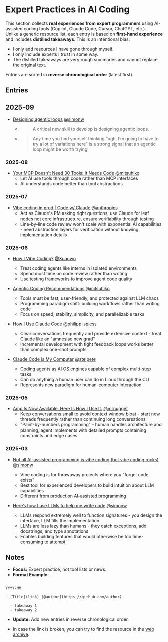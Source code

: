 # Expert Practices in AI Coding

This section collects **real experiences from expert programmers** using AI-assisted coding tools (Copilot, Claude Code, Cursor, ChatGPT, etc.).  
Unlike a generic resource list, each entry is based on **first-hand experience** and includes **distilled takeaways**. This is an intentional bias:
- I only add resources I have gone through myself.
- I only include experts I trust in some way.
- The distilled takeaways are very rough summaries and cannot replace the original text.

Entries are sorted in **reverse chronological order** (latest first).

## Entries

## 2025-09

- [Designing agentic loops](https://simonwillison.net/2025/Sep/30/designing-agentic-loops/) [@simonw](https://github.com/simonw)
  - > A critical new skill to develop is designing agentic loops.
  - > Any time you find yourself thinking “ugh, I’m going to have to try a lot of variations here” is a strong signal that an agentic loop might be worth trying!



### 2025-08

- [Your MCP Doesn't Need 30 Tools: It Needs Code](https://lucumr.pocoo.org/2025/8/18/code-mcps/) [@mitsuhiko](https://github.com/mitsuhiko)
  - Let AI use tools through code rather than MCP interfaces
  - AI understands code better than tool abstractions

### 2025-07
- [Vibe coding in prod | Code w/ Claude](https://www.youtube.com/watch?v=fHWFF_pnqDk) [@anthropics](https://github.com/anthropics)
  - Act as Claude's PM asking right questions, use Claude for leaf nodes not core infrastructure, ensure verifiability through testing
  - Line-by-line code review won't scale with exponential AI capabilities - need abstraction layers for verification without knowing implementation details

### 2025-06

- [How I Vibe Coding?](https://xuanwo.io/2025/03-how-i-vibe-coding/) [@Xuanwo](https://github.com/Xuanwo)
  - Treat coding agents like interns in isolated environments
  - Spend most time on code review rather than writing
  - Use testing frameworks to improve agent code quality

- [Agentic Coding Recommendations](https://lucumr.pocoo.org/2025/6/12/agentic-coding) [@mitsuhiko](https://github.com/mitsuhiko)
  - Tools must be fast, user-friendly, and protected against LLM chaos
  - Programming paradigm shift: building workflows rather than writing code
  - Focus on speed, stability, simplicity, and parallelizable tasks

- [How I Use Claude Code](https://spiess.dev/blog/how-i-use-claude-code) [@philipp-spiess](https://github.com/philipp-spiess)
    - Clear conversations frequently and provide extensive context - treat Claude like an "amnesiac new grad"
    - Incremental development with tight feedback loops works better than complex one-shot prompts

- [Claude Code is My Computer](https://steipete.me/posts/2025/claude-code-is-my-computer) [@steipete](https://github.com/steipete)
  - Coding agents as AI OS engines capable of complex multi-step tasks
  - Can do anything a human user can do in Linux through the CLI
  - Represents new paradigm for human-computer interaction

### 2025-05

- [Amp Is Now Available. Here Is How I Use It.](https://ampcode.com/how-i-use-amp) [@mrnugget](https://github.com/mrnugget)
    - Keep conversations small to avoid context window bloat - start new threads frequently rather than continuing long conversations
    - "Paint-by-numbers programming" - human handles architecture and planning, agent implements with detailed prompts containing constraints and edge cases

### 2025-03

- [Not all AI-assisted programming is vibe coding (but vibe coding rocks)](https://simonwillison.net/2025/Mar/19/vibe-coding/) [@simonw](https://github.com/simonw) 
    - Vibe coding is for throwaway projects where you "forget code exists"
    - Best tool for experienced developers to build intuition about LLM capabilities
    - Different from production AI-assisted programming

- [Here’s how I use LLMs to help me write code](https://simonwillison.net/2025/Mar/11/using-llms-for-code/) [@simonw](https://github.com/simonw) 
    - LLMs respond extremely well to function signatures - you design the interface, LLM fills the implementation
    - LLMs are less lazy than humans - they catch exceptions, add docstrings, and type annotations
    - Enables building features that would otherwise be too time-consuming to attempt

## Notes

- **Focus:** Expert practice, not tool lists or news.  
- **Format Example:**
```

YYYY-MM

- [Title](link) [@author](https://github.com/author)

  - takeaway 1
  - takeaway 2

```
- **Update:** Add new entries in reverse chronological order.

- In case the link is broken, you can try to find the resource in the [web archive](https://web.archive.org/).